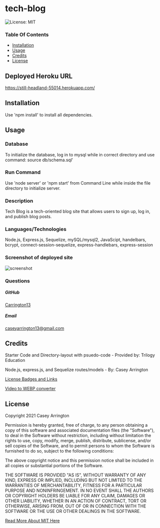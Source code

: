 # tech-blog

![License: MIT](https://img.shields.io/badge/License-MIT-yellow.svg)

### Table Of Contents
* [Installation](#installation)
* [Usage](#usage)
* [Credits](#credits)
* [License](#license)

## Deployed Heroku URL
https://still-headland-55014.herokuapp.com/

## Installation
Use 'npm install' to install all dependencies.


## Usage

### Database
To initialize the database, log in to mysql while in correct directory and use
command: source db/schema.sql'

### Run Command
Use 'node server' or 'npm start' from Command Line while inside the file directory to initialize server.

### Description
Tech Blog is a tech-oriented blog site that allows users to sign up, log in, and publish blog posts.

### Languages/Technologies 
Node.js, Express.js, Sequelize, mySQL/mysql2, JavaScipt, handelbars,
bcrypt, connect-session-sequelize, express-handlebars, express-session 


### Screenshot of deployed site
![screenshot](./assets/videos/walkthrough.webp)

### Questions
##### GitHub
[Carrington13](https://github.com/Carrington13)
##### Email
caseyarrington13@gmail.com


## Credits

Starter Code and Directory-layout with psuedo-code - Provided by:
Trilogy Education 

Node.js, express.js, and Sequelize routes/models - By:
Casey Arrington

[License Badges and Links](https://gist.github.com/lukas-h/2a5d00690736b4c3a7ba)

[Video to WEBP converter](https://www.onlineconverter.com/video-to-webp)



## License
Copyright 2021 Casey Arrington

Permission is hereby granted, free of charge, to any person obtaining a copy of this software and associated documentation files (the "Software"), to deal in the Software without restriction, including without limitation the rights to use, copy, modify, merge, publish, distribute, sublicense, and/or sell copies of the Software, and to permit persons to whom the Software is furnished to do so, subject to the following conditions:

The above copyright notice and this permission notice shall be included in all copies or substantial portions of the Software.

THE SOFTWARE IS PROVIDED "AS IS", WITHOUT WARRANTY OF ANY KIND, EXPRESS OR IMPLIED, INCLUDING BUT NOT LIMITED TO THE WARRANTIES OF MERCHANTABILITY, FITNESS FOR A PARTICULAR PURPOSE AND NONINFRINGEMENT. IN NO EVENT SHALL THE AUTHORS OR COPYRIGHT HOLDERS BE LIABLE FOR ANY CLAIM, DAMAGES OR OTHER LIABILITY, WHETHER IN AN ACTION OF CONTRACT, TORT OR OTHERWISE, ARISING FROM, OUT OF OR IN CONNECTION WITH THE SOFTWARE OR THE USE OR OTHER DEALINGS IN THE SOFTWARE.

[Read More About MIT Here](https://opensource.org/licenses/MIT)